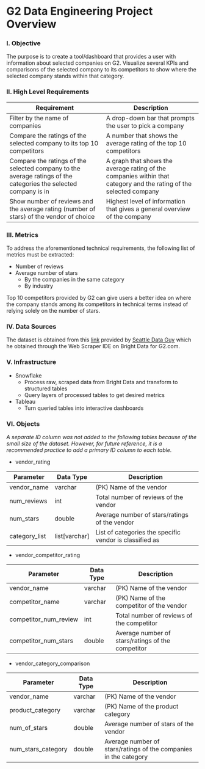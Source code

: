 # G2 Data Engineering Project Overview


### I. Objective
The purpose is to create a tool/dashboard that provides a user with information about selected companies on G2. Visualize several KPIs and comparisons of the selected company to its competitors to show where the selected company stands within that category.

### II. High Level Requirements

| Requirement    | Description |
| -------- | ------- |
| Filter by the name of companies  | A drop-down bar that prompts the user to pick a company   |
| Compare the ratings of the selected company to its top 10 competitors | A number that shows the average rating of the top 10 competitors     |
| Compare the ratings of the selected company to the average ratings of the categories the selected company is in    | A graph that shows the average rating of the companies within that category and the rating of the selected company    |
| Show number of reviews and the average rating (number of stars) of the vendor of choice    | Highest level of information that gives a general overview of the company    |

### III. Metrics

To address the aforementioned technical requirements, the following list of metrics must be extracted:

- Number of reviews
- Average number of stars
  - By the companies in the same category
  - By industry

	
Top 10 competitors provided by G2 can give users a better idea on where the company stands among its competitors in technical terms instead of relying solely on the number of stars.

### IV. Data Sources

The dataset is obtained from this [link](https://gist.github.com/bAcheron/7a360c152fb156f5a4676191e35a7279) provided by [Seattle Data Guy](https://www.youtube.com/@SeattleDataGuy/videos) which he obtained through the Web Scraper IDE on Bright Data for G2.com. 

### V. Infrastructure

- Snowflake 
  - Process raw, scraped data from Bright Data and transform to structured tables
  - Query layers of processed tables to get desired metrics
- Tableau
  - Turn queried tables into interactive dashboards

### VI. Objects

*A separate ID column was not added to the following tables because of the small size of the dataset. However, for future reference, it is a recommended practice to add a primary ID column to each table.*

- vendor_rating

| Parameter | Data Type | Description |
| -------- | ------- | ------- |
| vendor_name | varchar | (PK) Name of the vendor |
| num_reviews | int | Total number of reviews of the vendor |
| num_stars | double | Average number of stars/ratings of the vendor |
| category_list | list[varchar] | List of categories the specific vendor is classified as |

- vendor_competitor_rating

| Parameter | Data Type | Description |
| -------- | ------- | ------- |
| vendor_name | varchar | (PK) Name of the vendor |
| competitor_name | varchar | (PK) Name of the competitor of the vendor |
| competitor_num_review | int | Total number of reviews of the competitor |
| competitor_num_stars | double | Average number of stars/ratings of the competitor |

- vendor_category_comparison

| Parameter | Data Type | Description |
| -------- | ------- | ------- |
| vendor_name | varchar | (PK) Name of the vendor |
| product_category | varchar | (PK) Name of the product category |
| num_of_stars | double | Average number of stars of the vendor |
| num_stars_category | double | Average number of stars/ratings of the companies in the category |
